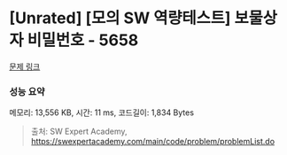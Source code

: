 # [Unrated] [모의 SW 역량테스트] 보물상자 비밀번호 - 5658 

[문제 링크](https://swexpertacademy.com/main/code/problem/problemDetail.do?contestProbId=AWXRUN9KfZ8DFAUo) 

### 성능 요약

메모리: 13,556 KB, 시간: 11 ms, 코드길이: 1,834 Bytes



> 출처: SW Expert Academy, https://swexpertacademy.com/main/code/problem/problemList.do